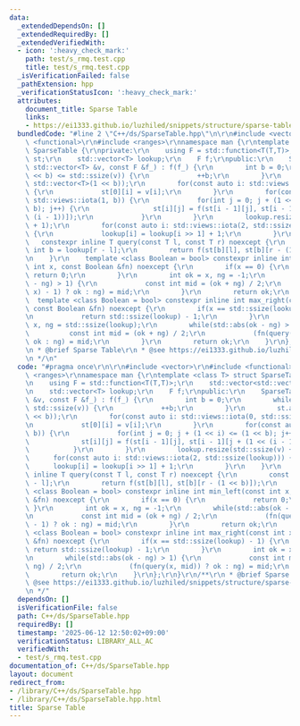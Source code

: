 ```yaml
---
data:
  _extendedDependsOn: []
  _extendedRequiredBy: []
  _extendedVerifiedWith:
  - icon: ':heavy_check_mark:'
    path: test/s_rmq.test.cpp
    title: test/s_rmq.test.cpp
  _isVerificationFailed: false
  _pathExtension: hpp
  _verificationStatusIcon: ':heavy_check_mark:'
  attributes:
    document_title: Sparse Table
    links:
    - https://ei1333.github.io/luzhiled/snippets/structure/sparse-table.html
  bundledCode: "#line 2 \"C++/ds/SparseTable.hpp\"\n\r\n#include <vector>\r\n#include\
    \ <functional>\r\n#include <ranges>\r\nnamespace man {\r\ntemplate <class T> struct\
    \ SparseTable {\r\nprivate:\r\n    using F = std::function<T(T,T)>;\r\n    std::vector<std::vector<T>>\
    \ st;\r\n    std::vector<T> lookup;\r\n    F f;\r\npublic:\r\n    SparseTable(const\
    \ std::vector<T> &v, const F &f_) : f(f_) {\r\n        int b = 0;\r\n        while((1\
    \ << b) <= std::ssize(v)) {\r\n            ++b;\r\n        }\r\n        st.assign(b,\
    \ std::vector<T>(1 << b));\r\n        for(const auto i: std::views::iota(0, std::ssize(v)))\
    \ {\r\n            st[0][i] = v[i];\r\n        }\r\n        for(const auto i:\
    \ std::views::iota(1, b)) {\r\n            for(int j = 0; j + (1 << i) <= (1 <<\
    \ b); j++) {\r\n                st[i][j] = f(st[i - 1][j], st[i - 1][j + (1 <<\
    \ (i - 1))]);\r\n            }\r\n        }\r\n        lookup.resize(std::ssize(v)\
    \ + 1);\r\n        for(const auto i: std::views::iota(2, std::ssize(lookup)))\
    \ {\r\n            lookup[i] = lookup[i >> 1] + 1;\r\n        }\r\n    }\r\n \
    \   constexpr inline T query(const T l, const T r) noexcept {\r\n        const\
    \ int b = lookup[r - l];\r\n        return f(st[b][l], st[b][r - (1 << b)]);\r\
    \n    }\r\n    template <class Boolean = bool> constexpr inline int min_left(const\
    \ int x, const Boolean &fn) noexcept {\r\n        if(x == 0) {\r\n           \
    \ return 0;\r\n        }\r\n        int ok = x, ng = -1;\r\n        while(std::abs(ok\
    \ - ng) > 1) {\r\n            const int mid = (ok + ng) / 2;\r\n            (fn(query(mid,\
    \ x) - 1) ? ok : ng) = mid;\r\n        }\r\n        return ok;\r\n    }\r\n  \
    \  template <class Boolean = bool> constexpr inline int max_right(const int x,\
    \ const Boolean &fn) noexcept {\r\n        if(x == std::ssize(lookup) - 1) {\r\
    \n            return std::ssize(lookup) - 1;\r\n        }\r\n        int ok =\
    \ x, ng = std::ssize(lookup);\r\n        while(std::abs(ok - ng) > 1) {\r\n  \
    \          const int mid = (ok + ng) / 2;\r\n            (fn(query(x, mid)) ?\
    \ ok : ng) = mid;\r\n        }\r\n        return ok;\r\n    }\r\n};\r\n}\r\n/**\r\
    \n * @brief Sparse Table\r\n * @see https://ei1333.github.io/luzhiled/snippets/structure/sparse-table.html\r\
    \n */\n"
  code: "#pragma once\r\n\r\n#include <vector>\r\n#include <functional>\r\n#include\
    \ <ranges>\r\nnamespace man {\r\ntemplate <class T> struct SparseTable {\r\nprivate:\r\
    \n    using F = std::function<T(T,T)>;\r\n    std::vector<std::vector<T>> st;\r\
    \n    std::vector<T> lookup;\r\n    F f;\r\npublic:\r\n    SparseTable(const std::vector<T>\
    \ &v, const F &f_) : f(f_) {\r\n        int b = 0;\r\n        while((1 << b) <=\
    \ std::ssize(v)) {\r\n            ++b;\r\n        }\r\n        st.assign(b, std::vector<T>(1\
    \ << b));\r\n        for(const auto i: std::views::iota(0, std::ssize(v))) {\r\
    \n            st[0][i] = v[i];\r\n        }\r\n        for(const auto i: std::views::iota(1,\
    \ b)) {\r\n            for(int j = 0; j + (1 << i) <= (1 << b); j++) {\r\n   \
    \             st[i][j] = f(st[i - 1][j], st[i - 1][j + (1 << (i - 1))]);\r\n \
    \           }\r\n        }\r\n        lookup.resize(std::ssize(v) + 1);\r\n  \
    \      for(const auto i: std::views::iota(2, std::ssize(lookup))) {\r\n      \
    \      lookup[i] = lookup[i >> 1] + 1;\r\n        }\r\n    }\r\n    constexpr\
    \ inline T query(const T l, const T r) noexcept {\r\n        const int b = lookup[r\
    \ - l];\r\n        return f(st[b][l], st[b][r - (1 << b)]);\r\n    }\r\n    template\
    \ <class Boolean = bool> constexpr inline int min_left(const int x, const Boolean\
    \ &fn) noexcept {\r\n        if(x == 0) {\r\n            return 0;\r\n       \
    \ }\r\n        int ok = x, ng = -1;\r\n        while(std::abs(ok - ng) > 1) {\r\
    \n            const int mid = (ok + ng) / 2;\r\n            (fn(query(mid, x)\
    \ - 1) ? ok : ng) = mid;\r\n        }\r\n        return ok;\r\n    }\r\n    template\
    \ <class Boolean = bool> constexpr inline int max_right(const int x, const Boolean\
    \ &fn) noexcept {\r\n        if(x == std::ssize(lookup) - 1) {\r\n           \
    \ return std::ssize(lookup) - 1;\r\n        }\r\n        int ok = x, ng = std::ssize(lookup);\r\
    \n        while(std::abs(ok - ng) > 1) {\r\n            const int mid = (ok +\
    \ ng) / 2;\r\n            (fn(query(x, mid)) ? ok : ng) = mid;\r\n        }\r\n\
    \        return ok;\r\n    }\r\n};\r\n}\r\n/**\r\n * @brief Sparse Table\r\n *\
    \ @see https://ei1333.github.io/luzhiled/snippets/structure/sparse-table.html\r\
    \n */"
  dependsOn: []
  isVerificationFile: false
  path: C++/ds/SparseTable.hpp
  requiredBy: []
  timestamp: '2025-06-12 12:50:02+09:00'
  verificationStatus: LIBRARY_ALL_AC
  verifiedWith:
  - test/s_rmq.test.cpp
documentation_of: C++/ds/SparseTable.hpp
layout: document
redirect_from:
- /library/C++/ds/SparseTable.hpp
- /library/C++/ds/SparseTable.hpp.html
title: Sparse Table
---
```

